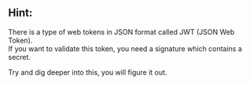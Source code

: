 ## Hint:
There is a type of web tokens in JSON format called JWT (JSON Web Token). <br/>
If you want to validate this token, you need a signature which contains a secret.<br/>

Try and dig deeper into this, you will figure it out.
